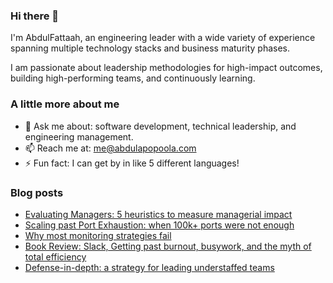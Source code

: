 ### Hi there 👋

I'm AbdulFattaah, an engineering leader with a wide variety of experience spanning multiple technology stacks and business maturity phases. 

I am passionate about leadership methodologies for high-impact outcomes, building high-performing teams, and continuously learning.

### A little more about me
- 💬 Ask me about: software development, technical leadership, and engineering management.
- 📫 Reach me at: me@abdulapopoola.com
- ⚡ Fun fact: I can get by in like 5 different languages!

### Blog posts
<!-- BLOG-POST-LIST:START -->
- [Evaluating Managers: 5 heuristics to measure managerial impact](https://abdulapopoola.com/2023/01/09/evaluating-managers-5-heuristics-to-measure-managerial-impact/)
- [Scaling past Port Exhaustion: when 100k+ ports were not enough](https://abdulapopoola.com/2022/12/07/scaling-past-port-exhaustion-when-100k-ports-were-not-enough/)
- [Why most monitoring strategies fail](https://abdulapopoola.com/2022/11/16/why-most-monitoring-strategies-fail/)
- [Book Review: Slack, Getting past burnout, busywork, and the myth of total efficiency](https://abdulapopoola.com/2022/09/13/book-review-slack-getting-past-burnout-busywork-and-the-myth-of-total-efficiency/)
- [Defense-in-depth: a strategy for leading understaffed teams](https://abdulapopoola.com/2022/08/25/defense-in-depth-a-strategy-for-leading-understaffed-teams/)
<!-- BLOG-POST-LIST:END -->
